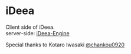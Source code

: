 # iDeea
Client side of iDeea.  
server-side: [iDeea-Engine](https://github.com/gentom/iDeea-Engine)   

Special thanks to Kotaro Iwasaki [@chankou0920](https://github.com/chankou0920) 